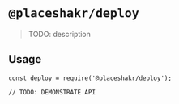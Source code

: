 # `@placeshakr/deploy`

> TODO: description

## Usage

```
const deploy = require('@placeshakr/deploy');

// TODO: DEMONSTRATE API
```

